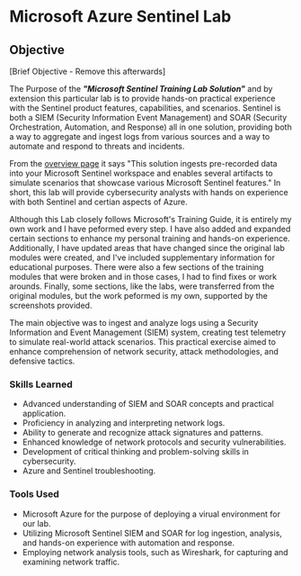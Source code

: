 # Microsoft Azure Sentinel Lab

## Objective
[Brief Objective - Remove this afterwards]

The Purpose of the ***"Microsoft Sentinel Training Lab Solution"*** and by extension this particular lab is to provide hands-on practical experience with the Sentinel product features, capabilities, and scenarios. Sentinel is both a SIEM (Security Information Event Management) and SOAR (Security Orchestration, Automation, and Response) all in one solution, providing both a way to aggregate and ingest logs from various sources and a way to automate and respond to threats and incidents. 

From the [overview page](https://portal.azure.com/#create/azuresentinel.azure-sentinel-solution-azuretraininglab) it says "This solution ingests pre-recorded data into your Microsoft Sentinel workspace and enables several artifacts to simulate scenarios that showcase various Microsoft Sentinel features." In short, this lab will provide cybersecurity analysts with hands on experience with both Sentinel and certian aspects of Azure.

Although this Lab closely follows Microsoft's Training Guide, it is entirely my own work and I have peformed every step. I have also added and expanded certain sections to enhance my personal training and hands-on experience. Additionally, I have updated areas that have changed since the original lab modules were created, and I've included supplementary information for educational purposes. There were also a few sections of the training modules that were broken and in those cases, I had to find fixes or work arounds. Finally, some sections, like the labs, were transferred from the original modules, but the work peformed is my own, supported by the screenshots provided.

The main objective was to ingest and analyze logs using a Security Information and Event Management (SIEM) system, creating test telemetry to simulate real-world attack scenarios. This practical exercise aimed to enhance comprehension of network security, attack methodologies, and defensive tactics.

### Skills Learned

- Advanced understanding of SIEM and SOAR concepts and practical application.
- Proficiency in analyzing and interpreting network logs.
- Ability to generate and recognize attack signatures and patterns.
- Enhanced knowledge of network protocols and security vulnerabilities.
- Development of critical thinking and problem-solving skills in cybersecurity.
- Azure and Sentinel troubleshooting.

### Tools Used

- Microsoft Azure for the purpose of deploying a virual environment for our lab.
- Utilizing Microsoft Sentinel SIEM and SOAR for log ingestion, analysis, and hands-on experience with automation and response.
- Employing network analysis tools, such as Wireshark, for capturing and examining network traffic.

